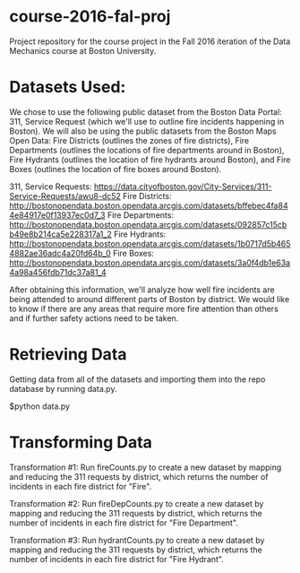 # course-2016-fal-proj
Project repository for the course project in the Fall 2016 iteration of the Data Mechanics course at Boston University.

# Datasets Used:
We chose to use the following public dataset from the Boston Data Portal: 311, Service Request (which we'll use to outline fire incidents happening in Boston). We will also be using the public datasets from the Boston Maps Open Data: Fire Districts (outlines the zones of fire districts), Fire Departments (outlines the locations of fire departments around in Boston), Fire Hydrants (outlines the location of fire hydrants around Boston), and Fire Boxes (outlines the location of fire boxes around Boston). 

311, Service Requests: https://data.cityofboston.gov/City-Services/311-Service-Requests/awu8-dc52
Fire Districts: http://bostonopendata.boston.opendata.arcgis.com/datasets/bffebec4fa844e84917e0f13937ec0d7_3
Fire Departments: http://bostonopendata.boston.opendata.arcgis.com/datasets/092857c15cbb49e8b214ca5e228317a1_2
Fire Hydrants: http://bostonopendata.boston.opendata.arcgis.com/datasets/1b0717d5b4654882ae36adc4a20fd64b_0
Fire Boxes: http://bostonopendata.boston.opendata.arcgis.com/datasets/3a0f4db1e63a4a98a456fdb71dc37a81_4

After obtaining this information, we'll analyze how well fire incidents are being attended to around different parts of Boston by district. We would like to know if there are any areas that require more fire attention than others and if further safety actions need to be taken. 

# Retrieving Data

Getting data from all of the datasets and importing them into the repo database by running data.py. 

$python data.py

# Transforming Data
Transformation #1: Run fireCounts.py to create a new dataset by mapping and reducing the 311 requests by district, which returns the number of incidents in each fire district for "Fire".

Transformation #2: Run fireDepCounts.py to create a new dataset by mapping and reducing the 311 requests by district, which returns the number of incidents in each fire district for "Fire Department".

Transformation #3: Run hydrantCounts.py to create a new dataset by mapping and reducing the 311 requests by district, which returns the number of incidents in each fire district for "Fire Hydrant".
